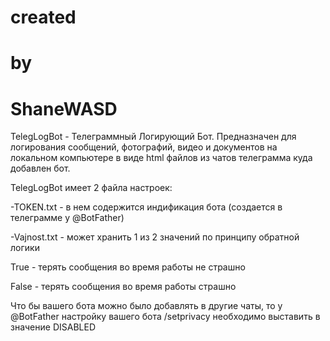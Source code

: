 #    created
#           by
#             ShaneWASD

TelegLogBot - Телеграммный Логирующий Бот. Предназначен для логирования
  сообщений, фотографий, видео и документов на локальном компьютере в виде html файлов из
  чатов телеграмма куда добавлен бот.

TelegLogBot имеет 2 файла настроек:

-TOKEN.txt - в нем содержится индификация бота
(создается в телеграмме у @BotFather)


-Vajnost.txt - может хранить 1 из 2 значений по принципу обратной логики

True - терять сообщения во время работы не страшно

False - терять сообщения во время работы страшно

Что бы вашего бота можно было добавлять в другие чаты, то 
  у @BotFather настройку вашего бота /setprivacy необходимо выставить в 
  значение DISABLED
